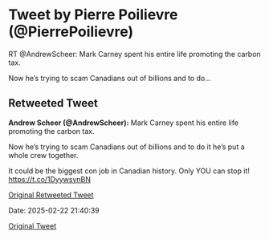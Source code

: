 # Tweet by Pierre Poilievre (@PierrePoilievre)

RT @AndrewScheer: Mark Carney spent his entire life promoting the carbon tax. 

Now he’s trying to scam Canadians out of billions and to do…

## Retweeted Tweet

**Andrew Scheer (@AndrewScheer):** Mark Carney spent his entire life promoting the carbon tax. 

Now he’s trying to scam Canadians out of billions and to do it he’s put a whole crew together. 

It could be the biggest con job in Canadian history. Only YOU can stop it! https://t.co/1DyywsynBN

[Original Retweeted Tweet](https://x.com/AndrewScheer/status/1893316064114810974)

Date: 2025-02-22 21:40:39

[Original Tweet](https://x.com/PierrePoilievre/status/1893415631820632483)
